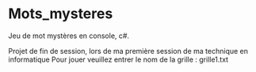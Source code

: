 # Mots_mysteres
Jeu de mot mystères en console, c#.

Projet de fin de session, lors de ma première session de ma technique en informatique
Pour jouer veuillez entrer le nom de la grille : grille1.txt
